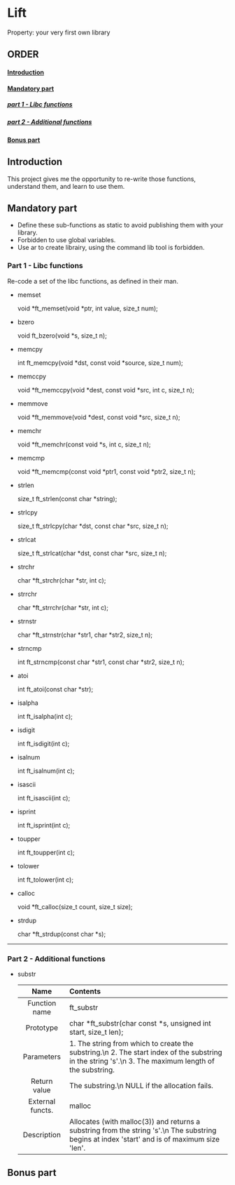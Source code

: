 # Lift

Property: your very first own library

## ORDER

#### [Introduction](#introduction)
#### [Mandatory part](#mandatory-part) 
   ##### [part 1 - Libc functions](#part-1---libc-functions)
   ##### [part 2 - Additional functions](#part-2---additional-functions)
#### [Bonus part](#bonus-part)

## Introduction

This project gives me the opportunity to re-write those functions, understand them, and learn to use them.

## Mandatory part

- Define these sub-functions as static to avoid publishing them with your library.
- Forbidden to use global variables.
- Use ar to create librairy, using the command lib tool is forbidden.

### Part 1 - Libc functions

Re-code a set of the libc functions, as defined in their man.

- memset

    void    \*ft_memset(void \*ptr, int value, size_t num);

- bzero

    void     ft_bzero(void \*s, size_t n);

- memcpy

    int    ft_memcpy(void *dst, const void \*source, size_t num);

- memccpy

    void    \*ft_memccpy(void \*dest, const void \*src, int c, size_t n);

- memmove

    void    \*ft_memmove(void \*dest, const void \*src, size_t n);

- memchr

    void    \*ft_memchr(const void \*s, int c, size_t n);

- memcmp

    void    \*ft_memcmp(const void \*ptr1, const void \*ptr2, size_t n);

- strlen

    size_t    ft_strlen(const char \*string);

- strlcpy

    size_t    ft_strlcpy(char \*dst, const char \*src, size_t n);

- strlcat

    size_t    ft_strlcat(char \*dst, const char \*src, size_t n);

- strchr

    char    \*ft_strchr(char \*str, int c);

- strrchr

    char    \*ft_strrchr(char \*str, int c);

- strnstr

    char    \*ft_strnstr(char \*str1, char \*str2, size_t n);

- strncmp

    int    ft_strncmp(const char \*str1, const char \*str2, size_t n);

- atoi

    int    ft_atoi(const char \*str);

- isalpha

    int    ft_isalpha(int c);

- isdigit

    int    ft_isdigit(int c);

- isalnum

    int    ft_isalnum(int c);

- isascii

    int    ft_isascii(int c);

- isprint

    int    ft_isprint(int c);

- toupper

    int    ft_toupper(int c);

- tolower

    int    ft_tolower(int c);

- calloc

    void    \*ft_calloc(size_t count, size_t size);

- strdup

    char    \*ft_strdup(const char \*s);

---

### Part 2 - Additional functions

- substr
    
    |Name|Contents|
    |:--:|:--|
    |Function name|ft_substr|
    |Prototype|char    \*ft_substr(char const \*s, unsigned int start, size_t len);|
    |Parameters| 1. The string from which to create the substring.\n 2. The start index of the substring in the string 's'.\n 3. The maximum length of the substring.|
    |Return value| The substring.\n NULL if the allocation fails.|
    |External functs.|malloc|
    |Description|Allocates (with malloc(3)) and returns a substring from the string 's'.\n The substring begins at index 'start' and is of maximum size 'len'.|



## Bonus part
